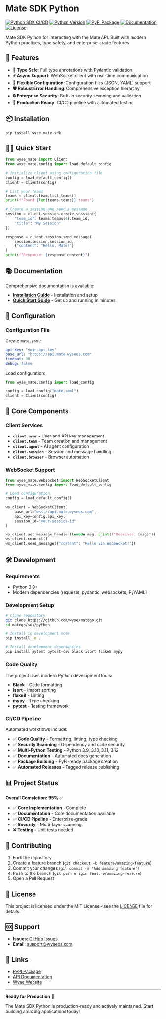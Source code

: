# Mate SDK Python 

[![Python SDK CI/CD](https://github.com/wyse/matego/actions/workflows/python-sdk-ci.yml/badge.svg)](https://github.com/wyse/matego/actions/workflows/python-sdk-ci.yml)
[![Python Version](https://img.shields.io/badge/python-3.9%2B-blue)](https://www.python.org/downloads/)
[![PyPI Package](https://img.shields.io/badge/PyPI-wyse--mate--sdk-blue)](https://pypi.org/project/wyse-mate-sdk/)
[![Documentation](https://img.shields.io/badge/docs-comprehensive-green)](./README.md)
[![License](https://img.shields.io/badge/license-MIT-green)](./LICENSE)

Mate SDK Python for interacting with the Mate API. Built with modern Python practices, type safety, and enterprise-grade features.

## 🚀 Features

- **🎯 Type Safe**: Full type annotations with Pydantic validation
- **⚡ Async Support**: WebSocket client with real-time communication
- **🔧 Flexible Configuration**: Configuration files (JSON, YAML) support
- **🛡️ Robust Error Handling**: Comprehensive exception hierarchy
- **🔒 Enterprise Security**: Built-in security scanning and validation
- **🚀 Production Ready**: CI/CD pipeline with automated testing

## 📦 Installation

```bash
pip install wyse-mate-sdk
```

## 🏃‍♂️ Quick Start

```python
from wyse_mate import Client
from wyse_mate.config import load_default_config

# Initialize client using configuration file
config = load_default_config()
client = Client(config)

# List your teams
teams = client.team.list_teams()
print(f"Found {len(teams.teams)} teams")

# Create a session and send a message
session = client.session.create_session({
    "team_id": teams.teams[0].team_id,
    "title": "My Session"
})

response = client.session.send_message(
    session.session.session_id,
    {"content": "Hello, Mate!"}
)
print(f"Response: {response.content}")
```

## 📚 Documentation

Comprehensive documentation is available:

- **[Installation Guide](./installation.md)** - Installation and setup
- **[Quick Start Guide](./quickstart.md)** - Get up and running in minutes

## 🔧 Configuration

### Configuration File

Create `mate.yaml`:

```yaml
api_key: "your-api-key"
base_url: "https://api.mate.wyseos.com"
timeout: 30
debug: false
```

Load configuration:

```python
from wyse_mate.config import load_config

config = load_config("mate.yaml")
client = Client(config)
```

## 🌟 Core Components

### Client Services

- **`client.user`** - User and API key management
- **`client.team`** - Team creation and management
- **`client.agent`** - AI agent configuration
- **`client.session`** - Session and message handling
- **`client.browser`** - Browser automation

### WebSocket Support

```python
from wyse_mate.websocket import WebSocketClient
from wyse_mate.config import load_default_config

# Load configuration
config = load_default_config()

ws_client = WebSocketClient(
    base_url="wss://api.mate.wyseos.com",
    api_key=config.api_key,
    session_id="your-session-id"
)

ws_client.set_message_handler(lambda msg: print(f"Received: {msg}"))
ws_client.connect()
ws_client.send_message({"content": "Hello via WebSocket!"})
```

## 🛠️ Development

### Requirements

- Python 3.9+
- Modern dependencies (requests, pydantic, websockets, PyYAML)

### Development Setup

```bash
# Clone repository
git clone https://github.com/wyse/matego.git
cd matego/sdk/python

# Install in development mode
pip install -e .

# Install development dependencies
pip install pytest pytest-cov black isort flake8 mypy
```

### Code Quality

The project uses modern Python development tools:

- **Black** - Code formatting
- **isort** - Import sorting
- **flake8** - Linting
- **mypy** - Type checking
- **pytest** - Testing framework

### CI/CD Pipeline

Automated workflows include:

- ✅ **Code Quality** - Formatting, linting, type checking
- ✅ **Security Scanning** - Dependency and code security
- ✅ **Multi-Python Testing** - Python 3.9, 3.10, 3.11, 3.12
- ✅ **Documentation** - Automated docs generation
- ✅ **Package Building** - PyPI-ready package creation
- ✅ **Automated Releases** - Tagged release publishing

## 📊 Project Status

**Overall Completion: 95%** ✅

- ✅ **Core Implementation** - Complete
- ✅ **Documentation** - Core documentation available
- ✅ **CI/CD Pipeline** - Enterprise-grade
- ✅ **Security** - Multi-layer scanning
- ❌ **Testing** - Unit tests needed

## 🤝 Contributing

1. Fork the repository
2. Create a feature branch (`git checkout -b feature/amazing-feature`)
3. Commit your changes (`git commit -m 'Add amazing feature'`)
4. Push to the branch (`git push origin feature/amazing-feature`)
5. Open a Pull Request

## 📄 License

This project is licensed under the MIT License - see the [LICENSE](LICENSE) file for details.

## 🆘 Support

- **Issues**: [GitHub Issues](https://github.com/wyse/matego/issues)
- **Email**: support@wyseos.com

## 🔗 Links

- [PyPI Package](https://pypi.org/project/wyse-mate-sdk/)
- [API Documentation](https://docs.wyseos.com)
- [Wyse Website](https://wyseos.com)

---

**Ready for Production** 🚀

The Mate SDK Python is production-ready and actively maintained. Start building amazing applications today!